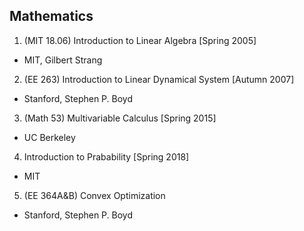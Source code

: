 ## Mathematics
1. (MIT 18.06) Introduction to Linear Algebra [Spring 2005]
  - MIT, Gilbert Strang
2. (EE 263) Introduction to Linear Dynamical System [Autumn 2007]
  - Stanford, Stephen P. Boyd
3. (Math 53) Multivariable Calculus [Spring 2015]
  - UC Berkeley
4. Introduction to Prabability [Spring 2018]
  - MIT
5. (EE 364A&B) Convex Optimization
  - Stanford, Stephen P. Boyd
